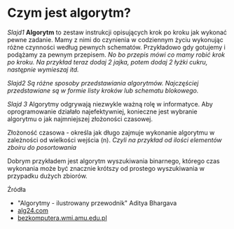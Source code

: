 # Czym jest algorytm?
*Slajd1*
**Algorytm** to zestaw instrukcji opisujących krok po kroku jak wykonać pewne zadanie. Mamy z nimi do czynienia w codziennym życiu wykonując różne czynności według pewnych schematów. Przykładowo gdy gotujemy i podążamy za pewnym przepisem.
*No bo przepis mówi co mamy robić krok po kroku. Na przykład teraz dodaj 2 jajka, potem dodaj 2 łyżki cukru, następnie wymieszaj itd.*

*Slajd2*
*Są różne sposoby przedstawiania algorytmów. Najczęściej przedstawiane są w formie listy kroków lub schematu blokowego.*

*Slajd 3*
Algorytmy odgrywają niezwykle ważną rolę w informatyce. Aby oprogramowanie działało najefektywniej, konieczne jest wybranie algorytmu o jak najmniejszej złożoności czasowej. 

Złożoność czasowa - określa jak długo zajmuje wykonanie algorytmu w zależności od wielkości wejścia (n). *Czyli na przykład od ilości elementów zboiru do posortowania*

Dobrym przykładem jest algorytm wyszukiwania binarnego, którego czas wykonania może być znacznie krótszy od prostego wyszukiwania w przypadku dużych zbiorów.


Źródła
- "Algorytmy - ilustrowany przewodnik" Aditya Bhargava
- [alg24.com](https://www.alg24.com/pl/co-to-jest-algorytm)
- [bezkomputera.wmi.amu.edu.pl](https://bezkomputera.wmi.amu.edu.pl/ppi/chapters/algorithms.html)
